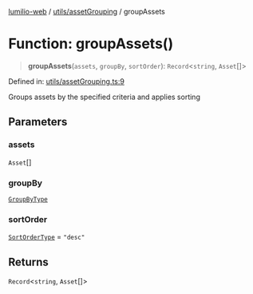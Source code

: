 [lumilio-web](../../../modules.md) / [utils/assetGrouping](../index.md) / groupAssets

# Function: groupAssets()

> **groupAssets**(`assets`, `groupBy`, `sortOrder`): `Record`\<`string`, `Asset`[]\>

Defined in: [utils/assetGrouping.ts:9](https://github.com/EdwinZhanCN/Lumilio-Photos/blob/99610cb9c602f64ece6706d76967bc3cfa8eaab9/web/src/utils/assetGrouping.ts#L9)

Groups assets by the specified criteria and applies sorting

## Parameters

### assets

`Asset`[]

### groupBy

[`GroupByType`](../../../hooks/page-hooks/useAssetsPageState/type-aliases/GroupByType.md)

### sortOrder

[`SortOrderType`](../../../hooks/page-hooks/useAssetsPageState/type-aliases/SortOrderType.md) = `"desc"`

## Returns

`Record`\<`string`, `Asset`[]\>
